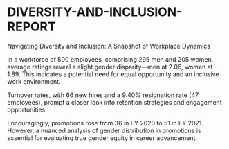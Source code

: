 # DIVERSITY-AND-INCLUSION-REPORT
Navigating Diversity and Inclusion: A Snapshot of Workplace Dynamics

In a workforce of 500 employees, comprising 295 men and 205 women, average ratings reveal a slight gender disparity—men at 2.06, women at 1.89. This indicates a potential need for equal opportunity and an inclusive work environment.

Turnover rates, with 66 new hires and a 9.40% resignation rate (47 employees), prompt a closer look into retention strategies and engagement opportunities.

Encouragingly, promotions rose from 36 in FY 2020 to 51 in FY 2021. However, a nuanced analysis of gender distribution in promotions is essential for evaluating true gender equity in career advancement.
